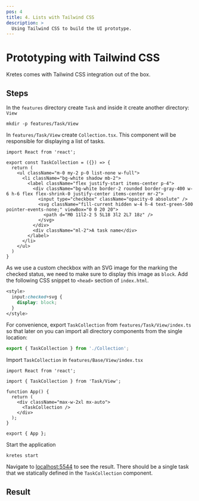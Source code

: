 ```yaml
---
pos: 4
title: 4. Lists with Tailwind CSS
description: >
  Using Tailwind CSS to build the UI prototype.
---
```


# Prototyping with Tailwind CSS

Kretes comes with Tailwind CSS integration out of the box.

## Steps

In the `features` directory create `Task` and inside it create another directory: `View`

```
mkdir -p features/Task/View
```

In `features/Task/View` create `Collection.tsx`. This component will be responsible for displaying a list of tasks.

```tsx
import React from 'react';

export const TaskCollection = ({}) => {
  return (
    <ul className="m-0 my-2 p-0 list-none w-full">
      <li className="bg-white shadow mb-2">
        <label className="flex justify-start items-center p-4">
          <div className="bg-white border-2 rounded border-gray-400 w-6 h-6 flex flex-shrink-0 justify-center items-center mr-2">
            <input type="checkbox" className="opacity-0 absolute" />
            <svg className="fill-current hidden w-4 h-4 text-green-500 pointer-events-none;" viewBox="0 0 20 20">
              <path d="M0 11l2-2 5 5L18 3l2 2L7 18z" />
            </svg>
          </div>
          <div className="ml-2">A task name</div>
        </label>
      </li>
    </ul>
  )
}
```

As we use a custom checkbox with an SVG image for the marking the checked status, we need to make sure to display this image as `block`. Add the following CSS snippet to `<head>` section of `index.html`.

```css
<style>
  input:checked+svg {
    display: block;
  }
</style>
```

For convenience, export `TaskCollection` from `features/Task/View/index.ts` so that later on you can import all directory components from the single location:

```ts
export { TaskCollection } from './Collection';
```

Import `TaskCollection` in `features/Base/View/index.tsx`

```tsx{8}
import React from 'react';

import { TaskCollection } from 'Task/View';

function App() {
  return (
    <div className="max-w-2xl mx-auto">
      <TaskCollection />
    </div>
  );
}

export { App };
```

Start the application

```
kretes start
```

Navigate to [localhost:5544](http://localhost:5544) to see the result. There should be a single task that we statically defined in the `TaskCollection` component.

## Result
